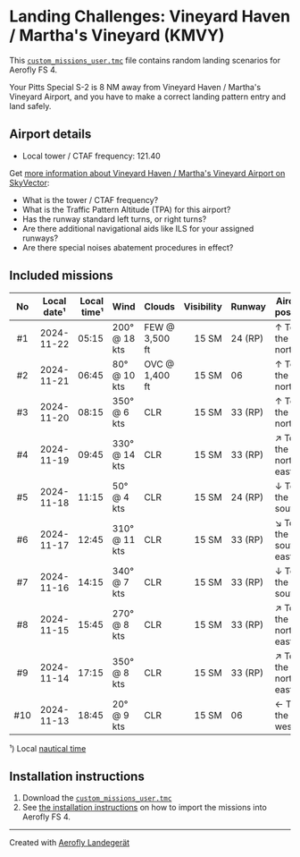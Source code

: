 # Landing Challenges: Vineyard Haven / Martha's Vineyard (KMVY)

This [`custom_missions_user.tmc`](missions/custom_missions_user.tmc) file contains random landing scenarios for Aerofly FS 4.

Your Pitts Special S-2 is 8 NM away from Vineyard Haven / Martha's Vineyard Airport, and you have to make a correct landing pattern entry and land safely.

## Airport details

- Local tower / CTAF frequency: 121.40

Get [more information about Vineyard Haven / Martha's Vineyard Airport on SkyVector](https://skyvector.com/airport/KMVY):

- What is the tower / CTAF frequency?
- What is the Traffic Pattern Altitude (TPA) for this airport?
- Has the runway standard left turns, or right turns?
- Are there additional navigational aids like ILS for your assigned runways?
- Are there special noises abatement procedures in effect?

## Included missions

| No  | Local date¹ | Local time¹ | Wind          | Clouds         | Visibility | Runway  | Aircraft position    |
| :-: | ----------- | ----------: | ------------- | -------------- | ---------: | ------- | -------------------- |
| #1  | 2024-11-22  |       05:15 | 200° @ 18 kts | FEW @ 3,500 ft |      15 SM | 24 (RP) | ↑ To the north       |
| #2  | 2024-11-21  |       06:45 | 80° @ 10 kts  | OVC @ 1,400 ft |      15 SM | 06      | ↑ To the north       |
| #3  | 2024-11-20  |       08:15 | 350° @ 6 kts  | CLR            |      15 SM | 33 (RP) | ↑ To the north       |
| #4  | 2024-11-19  |       09:45 | 330° @ 14 kts | CLR            |      15 SM | 33 (RP) | ↗ To the north-east |
| #5  | 2024-11-18  |       11:15 | 50° @ 4 kts   | CLR            |      15 SM | 24 (RP) | ↓ To the south       |
| #6  | 2024-11-17  |       12:45 | 310° @ 11 kts | CLR            |      15 SM | 33 (RP) | ↘ To the south-east |
| #7  | 2024-11-16  |       14:15 | 340° @ 7 kts  | CLR            |      15 SM | 33 (RP) | ↓ To the south       |
| #8  | 2024-11-15  |       15:45 | 270° @ 8 kts  | CLR            |      15 SM | 33 (RP) | ↗ To the north-east |
| #9  | 2024-11-14  |       17:15 | 350° @ 8 kts  | CLR            |      15 SM | 33 (RP) | ↗ To the north-east |
| #10 | 2024-11-13  |       18:45 | 20° @ 9 kts   | CLR            |      15 SM | 06      | ← To the west        |

¹) Local [nautical time](https://en.wikipedia.org/wiki/Nautical_time)

## Installation instructions

1. Download the [`custom_missions_user.tmc`](missions/custom_missions_user.tmc)
2. See [the installation instructions](https://fboes.github.io/aerofly-missions/docs/generic-installation.html) on how to import the missions into Aerofly FS 4.

---

Created with [Aerofly Landegerät](https://github.com/fboes/aerofly-patterns)
